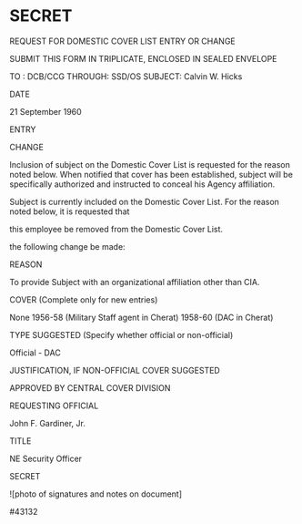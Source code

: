 # SECRET

REQUEST FOR DOMESTIC COVER LIST ENTRY OR CHANGE

SUBMIT THIS FORM IN TRIPLICATE, ENCLOSED IN SEALED ENVELOPE

TO : DCB/CCG
THROUGH: SSD/OS
SUBJECT: Calvin W. Hicks

DATE

21 September 1960

ENTRY

CHANGE

Inclusion of subject on the Domestic Cover List is requested for the reason noted below. When notified that cover has been established, subject will be specifically authorized and instructed to conceal his Agency affiliation.

Subject is currently included on the Domestic Cover List. For the reason noted below, it is requested that

this employee be removed from the Domestic Cover List.

the following change be made:

REASON

To provide Subject with an organizational affiliation other than CIA.


COVER (Complete only for new entries)

None 1956-58 (Military Staff agent in Cherat)
1958-60 (DAC in Cherat)

TYPE SUGGESTED (Specify whether official or non-official)

Official - DAC

JUSTIFICATION, IF NON-OFFICIAL COVER SUGGESTED

APPROVED BY CENTRAL COVER DIVISION

REQUESTING OFFICIAL

John F. Gardiner, Jr.

TITLE

NE Security Officer

SECRET

![photo of signatures and notes on document]

#43132
